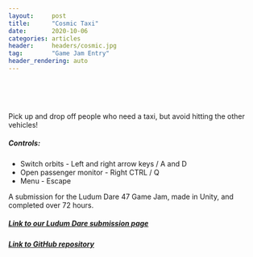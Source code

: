 ```yaml
---
layout:     post
title:      "Cosmic Taxi"
date:       2020-10-06
categories: articles
header:     headers/cosmic.jpg
tag:        "Game Jam Entry"
header_rendering: auto
---
```



<div class="webgl-content" style="padding: 20px 0px 30px 0px;">
<canvas id="unity-canvas"></canvas>
<div id="unity-loading-bar">
<div id="unity-logo"></div>
<div id="unity-progress-bar-empty">
<div id="unity-progress-bar-full"></div>
</div>
</div>
</div>

Pick up and drop off people who need a taxi, but avoid hitting the other vehicles!

##### Controls:

- Switch orbits - Left and right arrow keys / A and D
- Open passenger monitor - Right CTRL / Q
- Menu - Escape

A submission for the Ludum Dare 47 Game Jam, made in Unity, and completed over 72 hours.

##### <a href="https://ldjam.com/events/ludum-dare/47/cosmic-taxi">Link to our Ludum Dare submission page</a>

##### <a href="https://github.com/benmandrew/CosmicTaxi">Link to GitHub repository</a>


<script>
var buildUrl = "{{ site.s3_path }}/cosmic";
var loaderUrl = buildUrl + "/Cosmic Taxi.loader.js";
var config = {
    dataUrl: buildUrl + "/Cosmic Taxi.data",
    frameworkUrl: buildUrl + "/Cosmic Taxi.framework.js",
    codeUrl: buildUrl + "/Cosmic Taxi.wasm",
    streamingAssetsUrl: "StreamingAssets",
    companyName: "",
    productName: "Cosmic Taxi",
    productVersion: "1.0",
};
var container = document.querySelector("#unity-container");
var canvas = document.querySelector("#unity-canvas");
var loadingBar = document.querySelector("#unity-loading-bar");
var progressBarFull = document.querySelector("#unity-progress-bar-full");
// var fullscreenButton = document.querySelector("#unity-fullscreen-button");
if (/iPhone|iPad|iPod|Android/i.test(navigator.userAgent)) {
    container.className = "unity-mobile";
    config.devicePixelRatio = 1;
} else {
    canvas.style.width = "100%";
    canvas.style.height = "100%";
}
loadingBar.style.display = "block";
var script = document.createElement("script");
script.src = loaderUrl;
script.onload = () => {
    createUnityInstance(canvas, config, (progress) => {
        progressBarFull.style.width = 100 * progress + "%";
    }).then((unityInstance) => {
        loadingBar.style.display = "none";
        // fullscreenButton.onclick = () => {
        // unityInstance.SetFullscreen(1);
        // };
    }).catch((message) => {
        alert(message);
    });
};
document.body.appendChild(script);
</script>